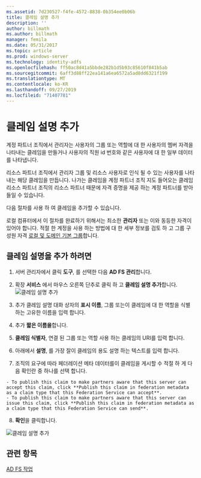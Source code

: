 ```yaml
---
ms.assetid: 7d230527-f4fe-4572-8838-0b354ee0b06b
title: 클레임 설명 추가
description: ''
author: billmath
ms.author: billmath
manager: femila
ms.date: 05/31/2017
ms.topic: article
ms.prod: windows-server
ms.technology: identity-adfs
ms.openlocfilehash: ff50ac8d41a5bbde282b1d5b93c85610f841b5ab
ms.sourcegitcommit: 6aff3d88ff22ea141a6ea6572a5ad8dd6321f199
ms.translationtype: MT
ms.contentlocale: ko-KR
ms.lasthandoff: 09/27/2019
ms.locfileid: "71407781"
---
```

# <a name="add-a-claim-description"></a>클레임 설명 추가


계정 파트너 조직에서 관리자는 사용자의 그룹 또는 역할에 대 한 사용자의 멤버 자격을 나타내는 클레임을 만들거나 사용자의 직원 id 번호와 같은 사용자에 대 한 일부 데이터를 나타냅니다.

리소스 파트너 조직에서 관리자 그룹 및 리소스 사용자로 인식 될 수 있는 사용자를 나타내는 해당 클레임을 만듭니다. 나가는 클레임을 계정 파트너 조직 지도 들어오는 클레임 리소스 파트너 조직의 리소스 파트너 때문에 자격 증명을 제공 하는 계정 파트너를 받아들일 수 있습니다. 

다음 절차를 사용 하 여 클레임을 추가할 수 있습니다.

로컬 컴퓨터에서 이 절차를 완료하기 위해서는 최소한 **관리자** 또는 이와 동등한 자격이 있어야 합니다.  적절 한 계정을 사용 하는 방법에 대 한 세부 정보를 검토 하 고 그룹 구성원 자격 [로컬 및 도메인 기본 그룹](https://go.microsoft.com/fwlink/?LinkId=83477)합니다.

## <a name="to-add-a-claim-description"></a>클레임 설명을 추가 하려면

1. 서버 관리자에서 클릭 **도구**, 를 선택한 다음 **AD FS 관리**합니다. 

2. 확장 **서비스** 에서 마우스 오른쪽 단추로 클릭 하 고 **클레임 설명 추가**합니다.
   ![클레임 설명 추가](media/Add-a-Claim-Description/claimdesc1.png)

3. 추가 클레임 설명 대화 상자의 **표시 이름**, 그룹 또는이 클레임에 대 한 역할을 식별 하는 고유한 이름을 입력 합니다.

4. 추가 **짧은 이름을**합니다.

5. **클레임 식별자**, 연결 된 그룹 또는 역할 사용 하는 클레임의 URI를 입력 합니다.

6. 아래에서 **설명**, 를 가장 잘이 클레임의 용도 설명 하는 텍스트를 입력 합니다.

7. 조직의 요구에 따라 페더레이션 메타 데이터를이 클레임을 게시할 수 적절 하 게 다음 확인란 중 하나를 선택 합니다.


~~~
- To publish this claim to make partners aware that this server can accept this claim, click **Publish this claim in federation metadata as a claim type that this Federation Service can accept**.
- To publish this claim to make partners aware that this server can issue this claim, click **Publish this claim in federation metadata as a claim type that this Federation Service can send**.
~~~

8. **확인**을 클릭합니다.

![클레임 설명 추가](media/Add-a-Claim-Description/claimdesc2.png)


## <a name="see-also"></a>관련 항목  
[AD FS 작업](../../ad-fs/AD-FS-2016-Operations.md) 
